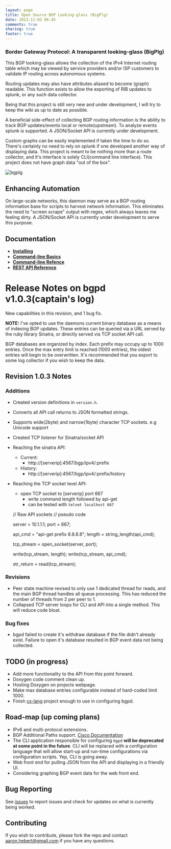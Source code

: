 ```yaml
---
layout: page
title: Open Source BGP Looking-glass (BigPlg)
date: 2013-11-02 06:45
comments: true
sharing: true
footer: true
---
```

### Border Gateway Protocol: A transparent looking-glass (BigPlg)
This BGP looking-glass allows the collection of the IPv4 Internet 
routing table which may be viewed by service providers and/or ISP customers to validate 
IP routing across autonomous systems.

Routing updates may also have attributes aliased to become (graph) readable. This function 
exists to allow the exporting of RIB updates to splunk, or any such data collector.

Being that this project is still very new and under development, I 
will try to keep the wiki as up to date as possible.

A beneficial side-effect of collecting BGP routing information is the ability to track BGP updates/events local or remote(upstream). To analyze events splunk is supported. A JSON/Socket API is currently under development.

Custom graphs can be easily implemented if taken the time to do so. There's
certainly no need to rely on splunk if one developed another way of displaying
data. This project is meant to be nothing more than a route collector, and 
it's interface is solely CLI(command line interface). This project does not have
graph data "out of the box".

![bgplg](http://aaronhebert.net/bgplg/images/screeny.png?raw=true)

## Enhancing Automation
On large-scale networks, this daemon may serve as a BGP routing information base for scripts to harvest network information. This eliminates the need to "screen scrape" output with regex, which always leaves me feeling dirty. A JSON/Socket API is currently under development to serve this purpose.

## Documentation
* **[Installing](http://aaronhebert.net/bgplg/installing.html)**
* **[Command-line Basics](http://aaronhebert.net/bgplg/start-cli.html)** 
* **[Command-line Refence](http://aaronhebert.net/bgplg/cli-reference.html)**
* **[REST API Reference](http://aaronhebert.net/bgplg/api-reference.html)**

# Release Notes on bgpd v1.0.3(captain's log)
New capabilities in this revision, and 1 bug fix.

__NOTE:__ I've opted to use the daemons current binary database as a means of
indexing BGP updates. These entries can be queried via a URL served by the ruby
library Sinatra, or directly served via TCP socket API call.

BGP databases are organized by index. Each prefix may occupy up to 1000 entries. Once the max entry limit is reached (1000 entries), the oldest entries will begin to be overwritten. It's recommended that you export to some log collector if you wish to keep the data.

## Revision 1.0.3 Notes

### Additions
* Created version definitions in `version.h`.
* Converts all API call returns to JSON formatted strings.
* Supports wide(2byte) and narrow(1byte) character TCP sockets. e.g Unicode support
* Created TCP listener for Sinatra/socket API
* Reaching the sinatra API:
	+ Current:
		+ http://[serverip]:4567/bgp/ipv4/:prefix
	+ History:
		+ http://[serverip]:4567/bgp/ipv4/:prefix/history
* Reaching the TCP socket level API:
	+ open TCP socket to [serverip] port 667
    	+ write command length followed by api-get
    	+ can be tested with `telnet localhost 667`

    // Raw API sockets
    // pseudo code
    
    server = 10.1.1.1;
    port = 667;
    
    api_cmd = "api-get prefix 8.8.8.8";
    length = string_length(api_cmd);
    
    tcp_stream = open_socket(server, port);
    
    write(tcp_stream, length);
    write(tcp_stream, api_cmd);
    
    str_return = read(tcp_stream);

### Revisions
* Peer state machine revised to only use 1 dedicated thread for reads, and the main BGP thread handles all queue processing. This has reduced the number of threads from 2 per peer to 1.
* Collapsed TCP server loops for CLI and API into a single method.
This will reduce code bloat.

### Bug fixes
* bgpd failed to create it's withdraw database if the file didn't already exist. Failure to open it's database resulted in BGP event data not being collected.

## TODO (in progress)

* Add more functionality to the API from this point forward.
* Doxygen code comment clean up.
* Hosting Doxygen on projects webpage.
* Make max database entries configurable instead of hard-coded limit 1000.
* Finish [cx-lang](https://github.com/ahebert/Cx) project enough to use in configuring bgpd.

## Road-map (up coming plans)
* IPv6 and multi-protocol extensions.
* BGP Additional Paths support. [Cisco Documentation](http://www.cisco.com/en/US/docs/ios-xml/ios/iproute_bgp/configuration/xe-3s/asr1000/irg-additional-paths.html)
* The CLI application responsible for configuring `bgpd` __will be deprecated at some point in the future__. CLI will be replaced with a configuration language that will allow start-up and run-time configurations via configuration scripts. Yep, CLI is going away.
* Web front end for pulling JSON from the API and displaying in a friendly UI.
* Considering graphing BGP event data for the web front end.

## Bug Reporting
See [issues](https://github.com/ahebert/flowlab_bgp_lg/issues) to report issues and check for updates on what is currently being worked.

## Contributing
If you wish to contribute, please fork the repo and contact <aaron.hebert@gmail.com> if you have any questions.